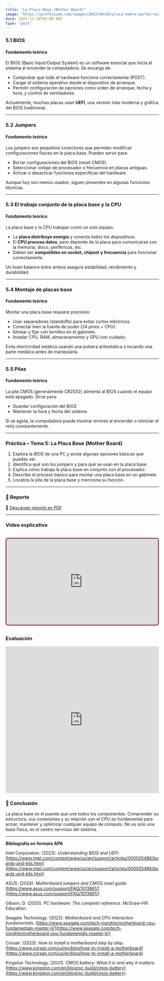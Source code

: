 ```yaml
---
title: "La Placa Base (Mother Board)"
image: "https://profejaime.com/images/2023/09/03/placa-madre-partes-min.jpg"
date: 2025-11-10T05:00:00Z
type: "post"
---
```



### 5.1 BIOS

#### Fundamento teórico
El BIOS (Basic Input/Output System) es un software esencial que inicia el sistema al encender la computadora. Se encarga de:
- Comprobar que todo el hardware funcione correctamente (POST).
- Cargar el sistema operativo desde el dispositivo de arranque.
- Permitir configuración de opciones como orden de arranque, fecha y hora, y control de ventiladores.

Actualmente, muchas placas usan **UEFI**, una versión más moderna y gráfica del BIOS tradicional.

---

### 5.2 Jumpers

#### Fundamento teórico
Los jumpers son pequeños conectores que permiten modificar configuraciones físicas en la placa base. Pueden servir para:
- Borrar configuraciones del BIOS (reset CMOS).
- Seleccionar voltaje de procesador o frecuencia en placas antiguas.
- Activar o desactivar funciones específicas del hardware.

Aunque hoy son menos usados, siguen presentes en algunas funciones técnicas.

---

### 5.3 El trabajo conjunto de la placa base y la CPU

#### Fundamento teórico
La placa base y la CPU trabajan como un solo equipo:
- La **placa distribuye energía** y conecta todos los dispositivos.
- El **CPU procesa datos**, pero depende de la placa para comunicarse con la memoria, disco, periféricos, etc.
- Deben ser **compatibles en socket, chipset y frecuencia** para funcionar correctamente.

Un buen balance entre ambos asegura estabilidad, rendimiento y durabilidad.

---

### 5.4 Montaje de placas base

#### Fundamento teórico
Montar una placa base requiere precisión:
- Usar separadores (standoffs) para evitar cortos eléctricos.
- Conectar bien la fuente de poder (24 pines + CPU).
- Alinear y fijar con tornillos en el gabinete.
- Instalar CPU, RAM, almacenamiento y GPU con cuidado.

Evita electricidad estática usando una pulsera antiestática o tocando una parte metálica antes de manipularla.

---

### 5.5 Pilas

#### Fundamento teórico
La pila CMOS (generalmente CR2032) alimenta al BIOS cuando el equipo está apagado. Sirve para:
- Guardar configuración del BIOS
- Mantener la hora y fecha del sistema

Si se agota, la computadora puede mostrar errores al encender o reiniciar el reloj constantemente.

---

### Práctica – Tema 5: La Placa Base (Mother Board)

1. Explora la BIOS de una PC y anota algunas opciones básicas que puedas ver.
2. Identifica qué son los jumpers y para qué se usan en la placa base.
3. Explica cómo trabaja la placa base en conjunto con el procesador.
4. Describe el proceso básico para montar una placa base en un gabinete.
5. Localiza la pila de la placa base y menciona su función.

---

### 📄 Reporte

📎 [Descargar reporte en PDF](./reportes/actualizar_equipo.pdf)

---

### Video explicativo
<div class="video-wrapper">
  <div class="video-container">
    <iframe
      src="https://www.youtube.com/embed/1RQ8OmZfk8s"
      title="Explicación de Series de Taylor"
      frameborder="0"
      allow="accelerometer; autoplay; clipboard-write; encrypted-media; gyroscope; picture-in-picture"
      allowfullscreen
    ></iframe>
  </div>
</div>

<style>
  .video-wrapper {
    max-width: 800px;
    margin: 2rem auto;
    border: 3px solid #8e3b46; 
    border-radius: 0.5rem; 
    overflow: hidden;
    box-shadow: 0 1px 3px rgba(0,0,0,0.1); /* Sombra suave */
  }

  .video-container {
    position: relative;
    padding-bottom: 56.25%; /* Relación 16:9 */
    height: 0;
    overflow: hidden;
  }

  .video-container iframe {
    position: absolute;
    top: 0;
    left: 0;
    width: 100%;
    height: 100%;
  }
</style>


### Evaluación
<iframe width="640px" height="480px" src="https://forms.office.com/Pages/ResponsePage.aspx?id=gsNAcvN36kKVdjcJfbNi0FCkw5CfzlBNhis-3McxiZlUMzdRUVZJQkQyQ0ZPN0tCSDgwVkdJWkZZOS4u&embed=true" frameborder="0" marginwidth="0" marginheight="0" style="border: none; max-width:100%; max-height:100vh" allowfullscreen webkitallowfullscreen mozallowfullscreen msallowfullscreen> </iframe>

### 🧾 Conclusión

La placa base es el puente que une todos los componentes. Comprender su estructura, sus conexiones y su relación con el CPU es fundamental para armar, mantener y optimizar cualquier equipo de cómputo. No es solo una base física, es el centro nervioso del sistema.

---

**Bibliografía en formato APA**

Intel Corporation. (2023). *Understanding BIOS and UEFI*. [https://www.intel.com/content/www/us/en/support/articles/000005486/boards-and-kits.html](https://www.intel.com/content/www/us/en/support/articles/000005486/boards-and-kits.html)

ASUS. (2024). *Motherboard jumpers and CMOS reset guide*. [https://www.asus.com/support/FAQ/1013861/](https://www.asus.com/support/FAQ/1013861/)

Gibson, D. (2020). *PC hardware: The complete reference*. McGraw-Hill Education.

Seagate Technology. (2022). *Motherboard and CPU interaction fundamentals*. [https://www.seagate.com/tech-insights/motherboard-cpu-fundamentals-master-ti/](https://www.seagate.com/tech-insights/motherboard-cpu-fundamentals-master-ti/)

Corsair. (2023). *How to install a motherboard step by step*. [https://www.corsair.com/us/en/blog/how-to-install-a-motherboard](https://www.corsair.com/us/en/blog/how-to-install-a-motherboard)

Kingston Technology. (2021). *CMOS battery: What it is and why it matters*. [https://www.kingston.com/en/blog/pc-build/cmos-battery](https://www.kingston.com/en/blog/pc-build/cmos-battery)

